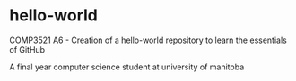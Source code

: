 # hello-world
COMP3521 A6 - Creation of a hello-world repository to learn the essentials of GitHub

A final year computer science student at university of manitoba
